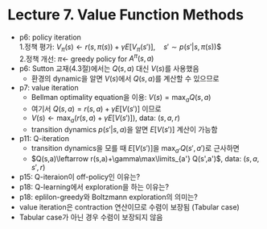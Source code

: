 # Lecture 7. Value Function Methods

- p6: policy iteration  
  1.정책 평가:
  $V_\pi(s)\leftarrow r(s,\pi(s))+\gamma E\left[V_\pi(s')\right], \quad s'\sim p(s'|s,\pi(s))$$  
  2.정책 개선:
  $\pi\leftarrow$ greedy policy for $A^\pi(s,a)$  
- p6: Sutton 교재(4.3절)에서는 $Q(s,a)$ 대신 $V(s)$를 사용했음  
  - 환경의 dynamic을 알면 $V(s)$에서 $Q(s,a)$를 계산할 수 있으므로 
- p7: value iteration  
  - Bellman optimality equation을 이용: $V(s) = \max_{a}Q(s,a)$
  - 여기서 $Q(s,a)=r(s,a)+\gamma E[V(s')]$ 이므로  
  - $V(s)\leftarrow \max_{a} \left( r(s,a)+\gamma E[V(s')] \right)$, data: $(s,a,r)$
  - transition dynamics $p(s'|s,a)$을 알면 $E[V(s')]$ 계산이 가능함  
- p11: Q-iteration
  - transition dynamics을 모를 때 $E[V(s')]$을 $\max_{a'} Q(s',a')$로 근사하면   
  - $Q(s,a)\leftarrow r(s,a)+\gamma\max\limits_{a'} Q(s',a')$, data: $(s,a,s',r)$
- p15: Q-iteraion이 off-policy인 이유는?
- p18: Q-learning에서 exploration을 하는 이유는?
- p18: eplilon-greedy와 Boltzmann exploration의 의미는?
- value iteration은 contraction 연산이므로 수렴이 보장됨 (Tabular case)
- Tabular case가 아닌 경우 수렴이 보장되지 않음
  


